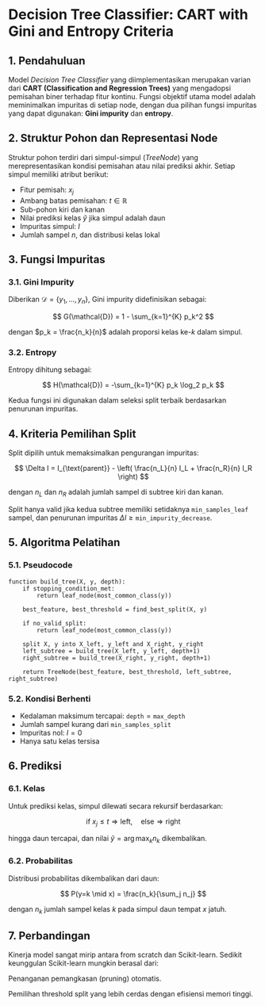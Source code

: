 # Decision Tree Classifier: CART with Gini and Entropy Criteria

## 1. Pendahuluan

Model *Decision Tree Classifier* yang diimplementasikan merupakan varian dari **CART (Classification and Regression Trees)** yang mengadopsi pemisahan biner terhadap fitur kontinu. Fungsi objektif utama model adalah meminimalkan impuritas di setiap node, dengan dua pilihan fungsi impuritas yang dapat digunakan: **Gini impurity** dan **entropy**.

## 2. Struktur Pohon dan Representasi Node

Struktur pohon terdiri dari simpul-simpul (*TreeNode*) yang merepresentasikan kondisi pemisahan atau nilai prediksi akhir. Setiap simpul memiliki atribut berikut:

* Fitur pemisah: $x_j$
* Ambang batas pemisahan: $t \in \mathbb{R}$
* Sub-pohon kiri dan kanan
* Nilai prediksi kelas $\hat{y}$ jika simpul adalah daun
* Impuritas simpul: $I$
* Jumlah sampel $n$, dan distribusi kelas lokal

## 3. Fungsi Impuritas

### 3.1. Gini Impurity

Diberikan $\mathcal{D} = \{y_1, \ldots, y_n\}$, Gini impurity didefinisikan sebagai:

$$
G(\mathcal{D}) = 1 - \sum_{k=1}^{K} p_k^2
$$

dengan $p_k = \frac{n_k}{n}$ adalah proporsi kelas ke-$k$ dalam simpul.

### 3.2. Entropy

Entropy dihitung sebagai:

$$
H(\mathcal{D}) = -\sum_{k=1}^{K} p_k \log_2 p_k
$$

Kedua fungsi ini digunakan dalam seleksi split terbaik berdasarkan penurunan impuritas.

## 4. Kriteria Pemilihan Split

Split dipilih untuk memaksimalkan pengurangan impuritas:

$$
\Delta I = I_{\text{parent}} - \left( \frac{n_L}{n} I_L + \frac{n_R}{n} I_R \right)
$$

dengan $n_L$ dan $n_R$ adalah jumlah sampel di subtree kiri dan kanan.

Split hanya valid jika kedua subtree memiliki setidaknya $\texttt{min\_samples\_leaf}$ sampel, dan penurunan impuritas $\Delta I \geq \texttt{min\_impurity\_decrease}$.

## 5. Algoritma Pelatihan

### 5.1. Pseudocode

```text
function build_tree(X, y, depth):
    if stopping_condition_met:
        return leaf_node(most_common_class(y))
    
    best_feature, best_threshold = find_best_split(X, y)
    
    if no_valid_split:
        return leaf_node(most_common_class(y))
    
    split X, y into X_left, y_left and X_right, y_right
    left_subtree = build_tree(X_left, y_left, depth+1)
    right_subtree = build_tree(X_right, y_right, depth+1)
    
    return TreeNode(best_feature, best_threshold, left_subtree, right_subtree)
```

### 5.2. Kondisi Berhenti

* Kedalaman maksimum tercapai: $\texttt{depth} = \texttt{max\_depth}$
* Jumlah sampel kurang dari $\texttt{min\_samples\_split}$
* Impuritas nol: $I = 0$
* Hanya satu kelas tersisa

## 6. Prediksi

### 6.1. Kelas

Untuk prediksi kelas, simpul dilewati secara rekursif berdasarkan:

$$
\text{if } x_j \le t \Rightarrow \text{left}, \quad \text{else} \Rightarrow \text{right}
$$

hingga daun tercapai, dan nilai $\hat{y} = \arg\max_k n_k$ dikembalikan.

### 6.2. Probabilitas

Distribusi probabilitas dikembalikan dari daun:

$$
P(y=k \mid x) = \frac{n_k}{\sum_j n_j}
$$

dengan $n_k$ jumlah sampel kelas $k$ pada simpul daun tempat $x$ jatuh.

## 7. Perbandingan
Kinerja model sangat mirip antara from scratch dan Scikit-learn. Sedikit keunggulan Scikit-learn mungkin berasal dari:

Penanganan pemangkasan (pruning) otomatis.

Pemilihan threshold split yang lebih cerdas dengan efisiensi memori tinggi.